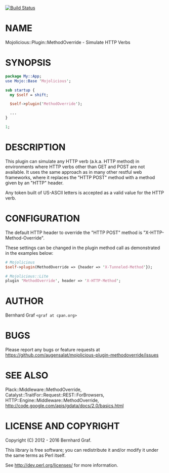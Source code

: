[![Build Status](https://api.travis-ci.org/augensalat/mojolicious-plugin-methodoverride.svg?branch=master)](https://travis-ci.org/augensalat/mojolicious-plugin-methodoverride)

# NAME

Mojolicious::Plugin::MethodOverride - Simulate HTTP Verbs 

# SYNOPSIS

```perl
package My::App;
use Mojo::Base 'Mojolicious';

sub startup {
  my $self = shift;

  $self->plugin('MethodOverride');

  ...
}

1;
```

# DESCRIPTION

This plugin can simulate any HTTP verb (a.k.a. HTTP method) in
environments where HTTP verbs other than GET and POST are not available.
It uses the same approach as in many other restful web frameworks, where
it replaces the "HTTP POST" method with a method given by an "HTTP"
header.

Any token built of US-ASCII letters is accepted as a valid value for the
HTTP verb.

# CONFIGURATION

The default HTTP header to override the "HTTP POST" method is
"X-HTTP-Method-Override".

These settings can be changed in the plugin method call as demonstrated
in the examples below:

```perl
# Mojolicious
$self->plugin(MethodOverride => {header => 'X-Tunneled-Method'});

# Mojolicious::Lite
plugin 'MethodOverride', header => 'X-HTTP-Method';
```

# AUTHOR

Bernhard Graf `<graf at cpan.org>`

# BUGS

Please report any bugs or feature requests at
https://github.com/augensalat/mojolicious-plugin-methodoverride/issues

# SEE ALSO

Plack::Middleware::MethodOverride,
Catalyst::TraitFor::Request::REST::ForBrowsers,
HTTP::Engine::Middleware::MethodOverride,
http://code.google.com/apis/gdata/docs/2.0/basics.html

# LICENSE AND COPYRIGHT

Copyright (C) 2012 - 2016 Bernhard Graf.

This library is free software; you can redistribute it and/or modify it
under the same terms as Perl itself.

See http://dev.perl.org/licenses/ for more information.

